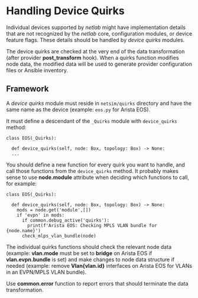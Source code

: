 # Handling Device Quirks

Individual devices supported by _netlab_ might have implementation details that are not recognized by the _netlab_ core, configuration modules, or device feature flags. These details should be handled by *device quirks* modules.

The device quirks are checked at the very end of the data transformation (after provider **post_transform** hook). When a quirks function modifies node data, the modified data will be used to generate provider configuration files or Ansible inventory.

## Framework

A *device quirks* module must reside in `netsim/quirks` directory and have the same name as the device (example: `eos.py` for Arista EOS).

It must define a descendant of the `_Quirks` module with `device_quirks` method:

```
class EOS(_Quirks):

  def device_quirks(self, node: Box, topology: Box) -> None:
  ...
```

You should define a new function for every quirk you want to handle, and call those functions from the `device_quirks` method. It probably makes sense to use **node.module** attribute when deciding which functions to call, for example:

```
class EOS(_Quirks):

  def device_quirks(self, node: Box, topology: Box) -> None:
    mods = node.get('module',[])
    if 'evpn' in mods:
      if common.debug_active('quirks'):
        print(f'Arista EOS: Checking MPLS VLAN bundle for {node.name}')
      check_mlps_vlan_bundle(node)
```

The individual quirks functions should check the relevant node data (example: **vlan.mode** must be set to **bridge** on Arista EOS if **vlan.evpn.bundle** is set) and make changes to node data structure if needed (example: remove **Vlan{vlan.id}** interfaces on Arista EOS for VLANs in an EVPN/MPLS VLAN bundle).

Use **common.error** function to report errors that should terminate the data transformation.

